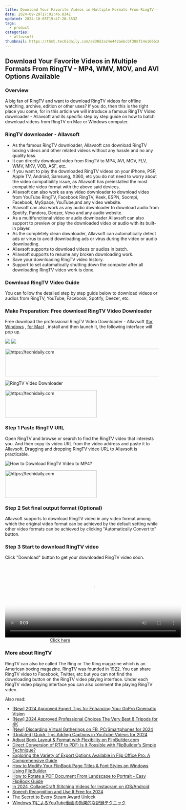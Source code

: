 ```yaml
---
title: Download Your Favorite Videos in Multiple Formats From RingTV - MP4, WMV, MOV, and AVI Options Available
date: 2024-09-29T17:01:46.834Z
updated: 2024-10-05T19:47:20.553Z
tags:
  - product
categories:
  - allavsoft
thumbnail: https://thmb.techidaily.com/a830d2a24e442aebcbf388f14e166b1639967eaf0747a09da8301ee779ce2acf.jpg
---
```


## Download Your Favorite Videos in Multiple Formats From RingTV - MP4, WMV, MOV, and AVI Options Available

### Overview

A big fan of RingTV and want to download RingTV videos for offline watching, archive, edition or other uses? If you do, then this is the right place you come, for in this article we will introduce a famous RingTV Video downloader - Allavsoft and its specific step by step guide on how to batch download videos from RingTV on Mac or Windows computer.

### RingTV downloader - Allavsoft

* As the famous RingTV downloader, Allavsoft can download RingTV boxing videos and other related videos without any hassle and no any quality loss.
* It can directly download video from RingTV to MP4, AVI, MOV, FLV, WMV, MKV, VOB, ASF, etc.
* If you want to play the downloaded RingTV videos on your iPhone, PSP, Apple TV, Android, Samsung, X360, etc you do not need to worry about the video compatibility issue, as Allavsoft has preinstalled the most compatible video format with the above said devices.
* Allavsoft can also work as any video downloader to download video from YouTube RingTV, Facebook RingTV, Keek, ESPN, Soompi, Facebook, MySpace, YouTube,and any video website.
* Alavsoft can also work as any audio downloader to download audio from Spotify, Pandora, Deezer, Vevo and any audio website.
* As a multifunctional video or audio downloader Allavsoft can also support to preview or play the downloaded video or audio with its built-in player.
* As the completely clean downloader, Allavsoft can automatically detect ads or virus to avoid downloading ads or virus during the video or audio downloading.
* Allavsoft supports to download videos or audios in batch.
* Allavsoft supports to resume any broken downloading work.
* Save your downloading RingTV video history.
* Support to set automatically shutting down the computer after all downloading RingTV video work is done.

### Download RingTV Video Guide

You can follow the detailed step by step guide below to download videos or audios from RingTV, YouTube, Facebook, Spotify, Deezer, etc.

### Make Preparation: Free download RingTV Video Downloader

Free download the professional RingTV Video Downloader - Allavsoft ([for Windows](https://tools.techidaily.com/allavsoft/products/) , [for Mac](https://tools.techidaily.com/allavsoft/products/)) , install and then launch it, the following interface will pop up.

[![](https://www.allavsoft.com/how-to/../images/how-to/free-download-win.jpg)](https://tools.techidaily.com/allavsoft/products/) [![](https://www.allavsoft.com/how-to/../images/how-to/free-download-mac.jpg)](https://tools.techidaily.com/allavsoft/products/)

<!-- affiliate ads begin -->
<a href="https://appsumo.8odi.net/c/5597632/2068432/7443" target="_top" id="2068432">
  <img src="//a.impactradius-go.com/display-ad/7443-2068432" border="0" alt="https://techidaily.com" width="728" height="90"/>
</a>
<img height="0" width="0" src="https://appsumo.8odi.net/i/5597632/2068432/7443" style="position:absolute;visibility:hidden;" border="0" />
<!-- affiliate ads end -->

![RingTV Video Downloader](https://www.allavsoft.com/how-to/../images/allavsoft/screen-shot-600.jpg)

<!-- affiliate ads begin -->
<a href="https://aligracehair.sjv.io/c/5597632/1880940/19272" target="_top" id="1880940">
  <img src="//a.impactradius-go.com/display-ad/19272-1880940" border="0" alt="https://techidaily.com" width="300" height="90"/>
</a>
<img height="0" width="0" src="https://aligracehair.sjv.io/i/5597632/1880940/19272" style="position:absolute;visibility:hidden;" border="0" />
<!-- affiliate ads end -->

### Step 1 Paste RingTV URL

Open RingTV and browse or search to find the RingTV video that interests you. And then copy its video URL from the video address and paste it to Allavsoft. Dragging and dropping RingTV video URL to Allavsoft is practicable.

![How to Download RingTV Video to MP4?](https://www.allavsoft.com/how-to/../images/how-to/download-rtmp-video/download-rtmp-video.jpg)

<!-- affiliate ads begin -->
<a href="https://aligracehair.sjv.io/c/5597632/2027162/19272" target="_top" id="2027162">
  <img src="//a.impactradius-go.com/display-ad/19272-2027162" border="0" alt="https://techidaily.com" width="300" height="90"/>
</a>
<img height="0" width="0" src="https://aligracehair.sjv.io/i/5597632/2027162/19272" style="position:absolute;visibility:hidden;" border="0" />
<!-- affiliate ads end -->

### Step 2 Set final output format (Optional)

Allavsoft supports to download RingTV video in any video format among which the original video format can be achieved by the default setting while other video formats can be achieved by clicking "Automatically Convert to" button.

### Step 3 Start to download RingTV video

Click "Download" button to get your downloaded RingTV video soon.

<!-- affiliate ads begin -->
<span id="1993652">
					<video width="576" height="240" style="cursor:pointer"
           poster="//a.impactradius-go.com/display-clicktoplayimage/1993652.png"
           onclick="if(!this.playClicked){this.play();this.setAttribute('controls',true);this.playClicked=true;}">
	   <source src="//a.impactradius-go.com/display-ad/22993-1993652">
	   <img src="//a.impactradius-go.com/display-clicktoplayimage/1993652.png" style="border: none; height: 100%; width: 100%; object-fit: contain">
	</video>
	<div style="width:360px;text-align:center"><a href="javascript:window.open(decodeURIComponent('https%3A%2F%2Fhomestyler.sjv.io%2Fc%2F5597632%2F1993652%2F22993'), '_blank');void(0);">Click here</a></div>
</span>
<img height="0" width="0" src="https://imp.pxf.io/i/5597632/1993652/22993" style="position:absolute;visibility:hidden;" border="0" />
<!-- affiliate ads end -->

### More about RingTV

RingTV can also be called The Ring or The Ring magazine which is an American boxing magazine. RingTV was founded in 1922\. You can share RingTV video to Facebook, Twitter, etc but you can not find the downloading button on the RingTV video playing interface. Under each RingTV video playing interface you can also comment the playing RingTV video.

<ins class="adsbygoogle"
     style="display:block"
     data-ad-format="autorelaxed"
     data-ad-client="ca-pub-7571918770474297"
     data-ad-slot="1223367746"></ins>

<ins class="adsbygoogle"
     style="display:block"
     data-ad-client="ca-pub-7571918770474297"
     data-ad-slot="8358498916"
     data-ad-format="auto"
     data-full-width-responsive="true"></ins>

<span class="atpl-alsoreadstyle">Also read:</span>
<div><ul>
<li><a href="https://fox-helps.techidaily.com/new-2024-approved-expert-tips-for-enhancing-your-gopro-cinematic-vision/"><u>[New] 2024 Approved Expert Tips for Enhancing Your GoPro Cinematic Vision</u></a></li>
<li><a href="https://vp-tips.techidaily.com/new-2024-approved-professional-choices-the-very-best-8-tripods-for-4k/"><u>[New] 2024 Approved Professional Choices The Very Best 8 Tripods for 4K</u></a></li>
<li><a href="https://facebook-video-recording.techidaily.com/new-discarding-virtual-gatherings-on-fb-pcsmartphones-for-2024/"><u>[New] Discarding Virtual Gatherings on FB, PC/Smartphones for 2024</u></a></li>
<li><a href="https://youtube-data.techidaily.com/ed-quick-tips-adding-captions-in-youtube-videos-for-2024/"><u>[Updated] Quick Tips Adding Captions in YouTube Videos for 2024</u></a></li>
<li><a href="https://win-bits.techidaily.com/adjust-book-layout-and-format-with-flexibility-on-flipbuildercom/"><u>Adjust Book Layout & Format with Flexibility on FlipBuilder.com</u></a></li>
<li><a href="https://win-bits.techidaily.com/direct-conversion-of-rtf-to-pdf-is-it-possible-with-flipbuilders-simple-technique/"><u>Direct Conversion of RTF to PDF: Is It Possible with FlipBuilder's Simple Technique?</u></a></li>
<li><a href="https://win-bits.techidaily.com/exploring-the-variety-of-export-options-available-in-flip-office-pro-a-comprehensive-guide/"><u>Exploring the Variety of Export Options Available in Flip Office Pro: A Comprehensive Guide</u></a></li>
<li><a href="https://win-bits.techidaily.com/how-to-modify-your-flipbook-page-titles-and-font-styles-on-windows-using-flipbuilder/"><u>How to Modify Your FlipBook Page Titles & Font Styles on Windows Using FlipBuilder</u></a></li>
<li><a href="https://win-bits.techidaily.com/how-to-rotate-a-pdf-document-from-landscape-to-portrait-easy-flipbook-guide/"><u>How to Rotate a PDF Document From Landscape to Portrait - Easy FlipBook Guide</u></a></li>
<li><a href="https://instagram-videos.techidaily.com/in-2024-collagecraft-stitching-videos-for-instagram-on-iosandroid/"><u>In 2024, CollageCraft Stitching Videos for Instagram on iOS/Android</u></a></li>
<li><a href="https://extra-guidance.techidaily.com/speech-recognition-and-use-it-free-for-2024/"><u>Speech Recognition and Use It Free for 2024</u></a></li>
<li><a href="https://games-able.techidaily.com/the-secret-to-every-steam-award-unlock/"><u>The Secret to Every Steam Award Unlock</u></a></li>
<li><a href="https://win-bits.techidaily.com/windows-11youtube/"><u>Windows 11によるYouTube動画の効果的な記録テクニック</u></a></li>
</ul></div>

